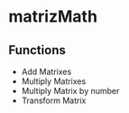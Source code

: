 # matrizMath
## Functions
* Add Matrixes
* Multiply Matrixes
* Multiply Matrix by number
* Transform Matrix